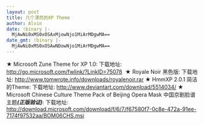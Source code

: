 ```yaml
---
layout: post
title: 几个漂亮的XP Theme
author: Alvin
date: !binary |-
  MjAwNi0xMS0xOSAxMjowNjo1MiArMDgwMA==
date_gmt: !binary |-
  MjAwNi0xMS0xOSAwNDowNjo1MiArMDgwMA==
---
```

★ Microsoft Zune Theme for XP 1.0:
下载地址: <a href="http://go.microsoft.com/fwlink/?LinkID=75078">http://go.microsoft.com/fwlink/?LinkID=75078</a>
<img alt="" src="http://photo4.yupoo.com/20061109/235225_76785186.jpg" />
★ Royale Noir 黑色版:
下载地址: <a href="http://www.tomwrote.info/downloads/royalenoir.rar">http://www.tomwrote.info/downloads/royalenoir.rar</a>
★ HmmXP 2.0.1 简洁的Theme:
下载地址: <a href="http://www.deviantart.com/download/5514034/">http://www.deviantart.com/download/5514034/</a>
<a href="http://ic1.deviantart.com/fs12/i/2006/313/7/3/HmmXP_Tempura_by_hsn.jpg"></a>
★ Microsoft Chinese Culture Theme Pack of Beijing Opera Mask 中国京剧脸谱主题<em><strong>(正版验证)</strong></em>:
下载地址: <a href="http://download.microsoft.com/download/f/6/7/f67580f7-0c8e-472a-91ee-7174f97532aa/BOM06CHS.msi">http://download.microsoft.com/download/f/6/7/f67580f7-0c8e-472a-91ee-7174f97532aa/BOM06CHS.msi</a> 
